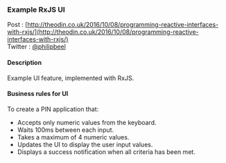 ### Example RxJS UI

Post  : [http://theodin.co.uk/2016/10/08/programming-reactive-interfaces-with-rxjs/](http://theodin.co.uk/2016/10/08/programming-reactive-interfaces-with-rxjs/)<br/>
Twitter : [@philipbeel](https://twitter.com/philipbeel)<br/>

#### Description
Example UI feature, implemented with RxJS.

#### Business rules for UI
To create a PIN application that:

- Accepts only numeric values from the keyboard.
- Waits 100ms between each input.
- Takes a maximum of 4 numeric values.
- Updates the UI to display the user input values.
- Displays a success notification when all criteria has been met.


	